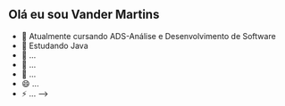 ## Olá eu sou Vander Martins

- 🔭 Atualmente cursando ADS-Análise e Desenvolvimento de Software
- 🌱 Estudando Java
- 👯  ...
- 🤔  ...
- 💬  ...
- 😄  ...
- ⚡  ...
-->
